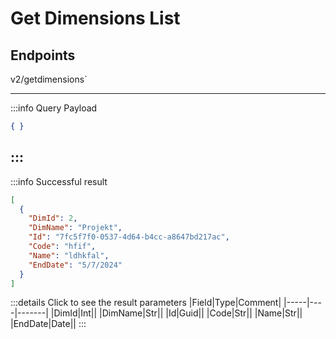 # Get Dimensions List

## Endpoints

<!--@include: @/dist/md/api_url.md-->v2/getdimensions`

---
:::info Query Payload
```json
{ }
```
:::
---
:::info Successful result
```json
[
  {
    "DimId": 2,
    "DimName": "Projekt",
    "Id": "7fc5f7f0-0537-4d64-b4cc-a8647bd217ac",
    "Code": "hfif",
    "Name": "ldhkfal",
    "EndDate": "5/7/2024"
  }
]
```
:::details Click to see the result parameters
|Field|Type|Comment|
|-----|----|-------|
|DimId|Int||
|DimName|Str||
|Id|Guid||
|Code|Str||
|Name|Str||
|EndDate|Date||
:::